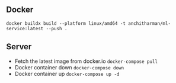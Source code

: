 ## Docker

`docker buildx build --platform linux/amd64 -t anchitharman/ml-service:latest --push .`

## Server

* Fetch the latest image from docker.io `docker-compose pull`
* Docker container down `docker-compose down`
* Docker container up `docker-compose up -d`

